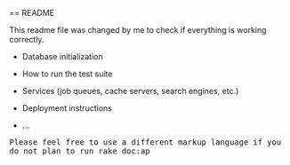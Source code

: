 == README

This readme file was changed by me to check if everything is working correctly.


* Database initialization

* How to run the test suite

* Services (job queues, cache servers, search engines, etc.)

* Deployment instructions

* ...


<tt>Please feel free to use a different markup language if you do not plan to run rake doc:ap </tt>
